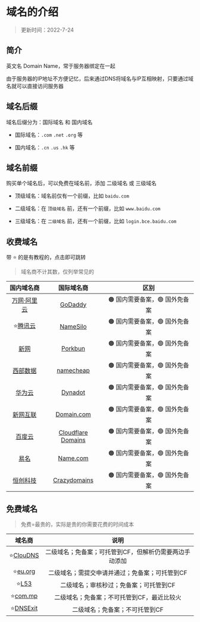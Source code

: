 # 域名的介绍

> 更新时间：2022-7-24


## 简介

英文名 Domain Name，常于服务器绑定在一起

由于服务器的IP地址不方便记忆，后来通过DNS将域名与IP互相映射，只要通过域名就可以直接访问服务器



## 域名后缀

域名后缀分为：国际域名 和 国内域名 

* 国际域名：`.com` `.net` `.org` 等

* 国内域名：`.cn` `.us` `.hk` 等




## 域名前缀

购买单个域名后，可以免费在域名前，添加 二级域名 或 三级域名

* 顶级域名：域名前仅有一个前缀，比如 `baidu.com`

* 二级域名：在 `顶级域名` 前，还有一个前缀，比如 `www.baidu.com`

* 三级域名：在 `二级域名` 前，还有一个前缀，比如 `login.bce.baidu.com`






## 收费域名

带 ⭐ 的是有教程的，点击即可跳转

> 域名商不计其数，仅列举常见的

| 国内域名商 | 国际域名商 | 区别 |
|:-:|:-:|:-:|
| [万网·阿里云](https://www.aliyun.com/) | [GoDaddy](https://www.godaddy.com/) | 🟠 国内需要备案，🟢 国外免备案 |
| ⭐[腾讯云](./tencent.md) | [NameSilo](https://www.namesilo.com/) | 🟠 国内需要备案，🟢 国外免备案 |
| [新网](https://www.xinnet.com/) | [Porkbun](https://porkbun.com/) | 🟠 国内需要备案，🟢 国外免备案 |
| [西部数据](https://www.west.cn/services/domain/) | [namecheap](https://www.namecheap.com/) | 🟠 国内需要备案，🟢 国外免备案 |
| [华为云](https://activity.huaweicloud.com/) | [Dynadot](https://www.dynadot.com/) | 🟠 国内需要备案，🟢 国外免备案 |
| [新网互联](https://www.dns.com.cn/) | [Domain.com](https://www.domain.com/) | 🟠 国内需要备案，🟢 国外免备案 |
| [百度云](https://qifu.baidu.com/) | [Cloudflare Domains](https://www.cloudflare.com/zh-cn/products/registrar/) | 🟠 国内需要备案，🟢 国外免备案 |
| [易名](https://www.ename.net/) | [Name.com](https://www.name.com/zh-cn/) | 🟠 国内需要备案，🟢 国外免备案 |
| [恒创科技](https://www.henghost.com/) | [Crazydomains](https://www.crazydomains.com/) | 🟠 国内需要备案，🟢 国外免备案 |



## 免费域名

> 免费=最贵的，实际是贵的你需要花费的时间成本

| 域名商 | 说明 |
|:-:|:-:|
| ⭐[ClouDNS](./cloudns.md) | 二级域名；免备案；可托管到CF，但解析仍需要两边手动添加 |
| ⭐[eu.org](./eu.md) | 二级域名；需提交申请并通过；免备案；可托管到CF |
| ⭐[L53](./l53.md) | 二级域名；审核秒过；免备案；可托管到CF |
| ⭐[com.mp](./commp.md) | 二级域名；免备案；不可托管到CF，最近比较火 |
| ⭐[DNSExit](./dnsexit.md) | 二级域名；免备案；不可托管到CF |



